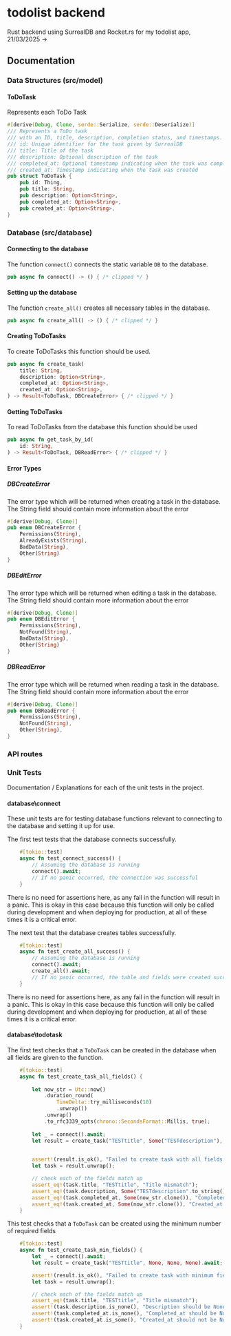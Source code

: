 # todolist backend

 Rust backend using SurrealDB and Rocket.rs for my todolist app, 21/03/2025 ->

## Documentation

### Data Structures (src/model)

#### ToDoTask

Represents each ToDo Task

```rust
#[derive(Debug, Clone, serde::Serialize, serde::Deserialize)]
/// Represents a ToDo task
/// with an ID, title, description, completion status, and timestamps.
/// id: Unique identifier for the task given by SurrealDB
/// title: Title of the task
/// description: Optional description of the task
/// completed_at: Optional timestamp indicating when the task was completed, if is None then the task is assumed to be uncompleted
/// created_at: Timestamp indicating when the task was created
pub struct ToDoTask {
    pub id: Thing,
    pub title: String,
    pub description: Option<String>,
    pub completed_at: Option<String>,
    pub created_at: Option<String>,
}
```

### Database (src/database)

#### Connecting to the database

The function `connect()` connects the static variable `DB` to the database.

```rust
pub async fn connect() -> () { /* clipped */ }
```

#### Setting up the database

The function `create_all()` creates all necessary tables in the database.

```rust
pub async fn create_all() -> () { /* clipped */ }
```

#### Creating ToDoTasks

To create ToDoTasks this function should be used.

```rust
pub async fn create_task(
    title: String,
    description: Option<String>,
    completed_at: Option<String>,
    created_at: Option<String>,
) -> Result<ToDoTask, DBCreateError> { /* clipped */ }
```

#### Getting ToDoTasks

To read ToDoTasks from the database this function should be used

```rust
pub async fn get_task_by_id(
    id: String,
) -> Result<ToDoTask, DBReadError> { /* clipped */ } 
```

#### Error Types

##### DBCreateError

The error type which will be returned when creating a task in the database.
The String field should contain more information about the error

```rust
#[derive(Debug, Clone)]
pub enum DBCreateError {
    Permissions(String),
    AlreadyExists(String),
    BadData(String),
    Other(String)
}

```

##### DBEditError

The error type which will be returned when editing a task in the database.
The String field should contain more information about the error

```rust
#[derive(Debug, Clone)]
pub enum DBEditError {
    Permissions(String),
    NotFound(String),
    BadData(String),
    Other(String)
}
```

##### DBReadError

The error type which will be returned when reading a task in the database.
The String field should contain more information about the error

```rust
#[derive(Debug, Clone)]
pub enum DBReadError {
    Permissions(String),
    NotFound(String),
    Other(String),
}

```

### API routes

### Unit Tests

Documentation / Explanations for each of the unit tests in the project.

#### database\connect

These unit tests are for testing database functions relevant to connecting to the database and setting it up for use.

The first test tests that the database connects successfully.

```rust
    #[tokio::test]
    async fn test_connect_success() {
        // Assuming the database is running
        connect().await;
        // If no panic occurred, the connection was successful
    }
```

There is no need for assertions here, as any fail in the function will result in a panic. This is okay in this case because this function will only be called during development and when deploying for production, at all of these times it is a critical error.

The next test that the database creates tables successfully.

```rust
    #[tokio::test]
    async fn test_create_all_success() {
        // Assuming the database is running
        connect().await;
        create_all().await;
        // If no panic occurred, the table and fields were created successfully
    }
```

There is no need for assertions here, as any fail in the function will result in a panic. This is okay in this case because this function will only be called during development and when deploying for production, at all of these times it is a critical error.

#### database\todotask

The first test checks that a `ToDoTask` can be created in the database when all fields are given to the function.

```rust
    #[tokio::test]
    async fn test_create_task_all_fields() {
        
        let now_str = Utc::now()
            .duration_round(
                TimeDelta::try_milliseconds(10)
                .unwrap())
            .unwrap()
            .to_rfc3339_opts(chrono::SecondsFormat::Millis, true);
        
        let _ = connect().await;
        let result = create_task("TESTtitle", Some("TESTdescription"), Some(&now_str), Some(&now_str)).await;
        

        assert!(result.is_ok(), "Failed to create task with all fields: {:?}", result.err());
        let task = result.unwrap();

        // check each of the fields match up
        assert_eq!(task.title, "TESTtitle", "Title mismatch");
        assert_eq!(task.description, Some("TESTdescription".to_string()), "Description mismatch");
        assert_eq!(task.completed_at, Some(now_str.clone()), "Completed_at mismatch");
        assert_eq!(task.created_at, Some(now_str.clone()), "Created_at mismatch");
    }
```

This test checks that a `ToDoTask` can be created using the minimum number of required fields

```rust
    #[tokio::test]
    async fn test_create_task_min_fields() {
        let _ = connect().await;
        let result = create_task("TESTtitle", None, None, None).await;

        assert!(result.is_ok(), "Failed to create task with minimum fields: {:?}", result.err());
        let task = result.unwrap();

        // check each of the fields match up
        assert_eq!(task.title, "TESTtitle", "Title mismatch");
        assert!(task.description.is_none(), "Description should be None");
        assert!(task.completed_at.is_none(), "Completed_at should be None");
        assert!(task.created_at.is_some(), "Created_at should not be None");
    }
```
